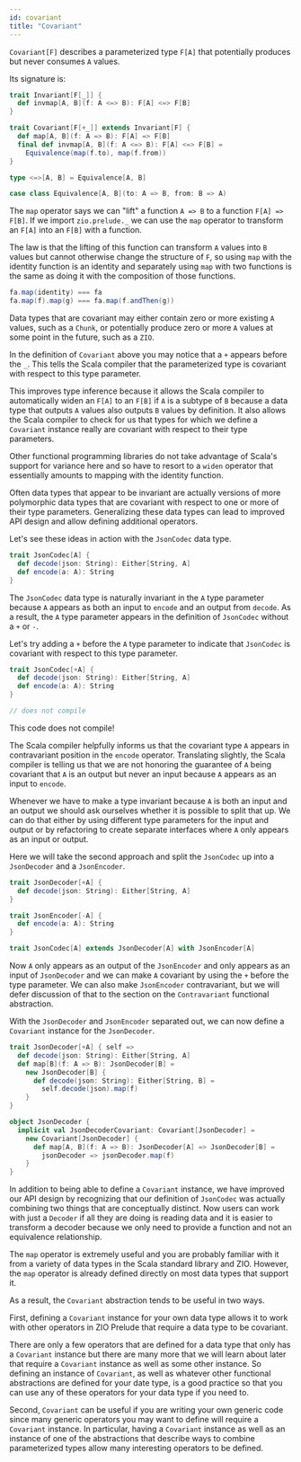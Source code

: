 ```yaml
---
id: covariant
title: "Covariant"
---
```


`Covariant[F]` describes a parameterized type `F[A]` that potentially produces but never consumes `A` values.

Its signature is:

```scala mdoc
trait Invariant[F[_]] {
  def invmap[A, B](f: A <=> B): F[A] <=> F[B]
}

trait Covariant[F[+_]] extends Invariant[F] {
  def map[A, B](f: A => B): F[A] => F[B]
  final def invmap[A, B](f: A <=> B): F[A] <=> F[B] =
    Equivalence(map(f.to), map(f.from))
}

type <=>[A, B] = Equivalence[A, B]

case class Equivalence[A, B](to: A => B, from: B => A)
```

The `map` operator says we can "lift" a function `A => B` to a function `F[A] => F[B]`. If we import `zio.prelude._` we can use the `map` operator to transform an `F[A]` into an `F[B]` with a function.

The law is that the lifting of this function can transform `A` values into `B` values but cannot otherwise change the structure of `F`, so using `map` with the identity function is an identity and separately using `map` with two functions is the same as doing it with the composition of those functions.

```scala
fa.map(identity) === fa
fa.map(f).map(g) === fa.map(f.andThen(g))
```

Data types that are covariant may either contain zero or more existing `A` values, such as a `Chunk`, or potentially produce zero or more `A` values at some point in the future, such as a `ZIO`.

In the definition of `Covariant` above you may notice that a `+` appears before the `_`. This tells the Scala compiler that the parameterized type is covariant with respect to this type parameter.

This improves type inference because it allows the Scala compiler to automatically widen an `F[A]` to an `F[B]` if `A` is a subtype of `B` because a data type that outputs `A` values also outputs `B` values by definition. It also allows the Scala compiler to check for us that types for which we define a `Covariant` instance really are covariant with respect to their type parameters.

Other functional programming libraries do not take advantage of Scala's support for variance here and so have to resort to a `widen` operator that essentially amounts to mapping with the identity function.

Often data types that appear to be invariant are actually versions of more polymorphic data types that are covariant with respect to one or more of their type parameters. Generalizing these data types can lead to improved API design and allow defining additional operators.

Let's see these ideas in action with the `JsonCodec` data type.

```scala mdoc
trait JsonCodec[A] {
  def decode(json: String): Either[String, A]
  def encode(a: A): String
}
```

The `JsonCodec` data type is naturally invariant in the `A` type parameter because `A` appears as both an input to `encode` and an output from `decode`. As a result, the `A` type parameter appears in the definition of `JsonCodec` without a `+` or `-`.

Let's try adding a `+` before the `A` type parameter to indicate that `JsonCodec` is covariant with respect to this type parameter.

```scala mdoc:fail
trait JsonCodec[+A] {
  def decode(json: String): Either[String, A]
  def encode(a: A): String
}

// does not compile
```

This code does not compile!

The Scala compiler helpfully informs us that the covariant type `A` appears in contravariant position in the `encode` operator. Translating slightly, the Scala compiler is telling us that we are not honoring the guarantee of `A` being covariant that `A` is an output but never an input because `A` appears as an input to `encode`.

Whenever we have to make a type invariant because `A` is both an input and an output we should ask ourselves whether it is possible to split that up. We can do that either by using different type parameters for the input and output or by refactoring to create separate interfaces where `A` only appears as an input or output.

Here we will take the second approach and split the `JsonCodec` up into a `JsonDecoder` and a `JsonEncoder`.

```scala mdoc:nest
trait JsonDecoder[+A] {
  def decode(json: String): Either[String, A]
}

trait JsonEncoder[-A] {
  def encode(a: A): String
}

trait JsonCodec[A] extends JsonDecoder[A] with JsonEncoder[A]
```

Now `A` only appears as an output of the `JsonEncoder` and only appears as an input of `JsonDecoder` and we can make `A` covariant by using the `+` before the type parameter. We can also make `JsonEncoder` contravariant, but we will defer discussion of that to the section on the `Contravariant` functional abstraction.

With the `JsonDecoder` and `JsonEncoder` separated out, we can now define a `Covariant` instance for the `JsonDecoder`.

```scala mdoc:nest
trait JsonDecoder[+A] { self =>
  def decode(json: String): Either[String, A]
  def map[B](f: A => B): JsonDecoder[B] =
    new JsonDecoder[B] {
      def decode(json: String): Either[String, B] =
        self.decode(json).map(f)
    }
}

object JsonDecoder {
  implicit val JsonDecoderCovariant: Covariant[JsonDecoder] =
    new Covariant[JsonDecoder] {
      def map[A, B](f: A => B): JsonDecoder[A] => JsonDecoder[B] =
        jsonDecoder => jsonDecoder.map(f)
    }
}
```

In addition to being able to define a `Covariant` instance, we have improved our API design by recognizing that our definition of `JsonCodec` was actually combining two things that are conceptually distinct. Now users can work with just a `Decoder` if all they are doing is reading data and it is easier to transform a decoder because we only need to provide a function and not an equivalence relationship.

The `map` operator is extremely useful and you are probably familiar with it from a variety of data types in the Scala standard library and ZIO. However, the `map` operator is already defined directly on most data types that support it.

As a result, the `Covariant` abstraction tends to be useful in two ways.

First, defining a `Covariant` instance for your own data type allows it to work with other operators in ZIO Prelude that require a data type to be covariant.

There are only a few operators that are defined for a data type that only has a `Covariant` instance but there are many more that we will learn about later that require a `Covariant` instance as well as some other instance. So defining an instance of `Covariant`, as well as whatever other functional abstractions are defined for your date type, is a good practice so that you can use any of these operators for your data type if you need to.

Second, `Covariant` can be useful if you are writing your own generic code since many generic operators you may want to define will require a `Covariant` instance. In particular, having a `Covariant` instance as well as an instance of one of the abstractions that describe ways to combine parameterized types allow many interesting operators to be defined.
